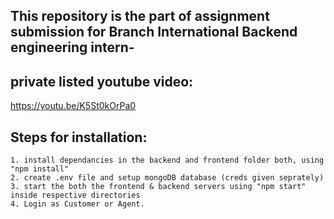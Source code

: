 ## This repository is the part of assignment submission for Branch International Backend engineering intern-

## private listed youtube video:

https://youtu.be/K5St0kOrPa0

## Steps for installation:

```
1. install dependancies in the backend and frontend folder both, using "npm install"
2. create .env file and setup mongoDB database (creds given seprately)
3. start the both the frontend & backend servers using "npm start" inside respective directories
4. Login as Customer or Agent.
```
